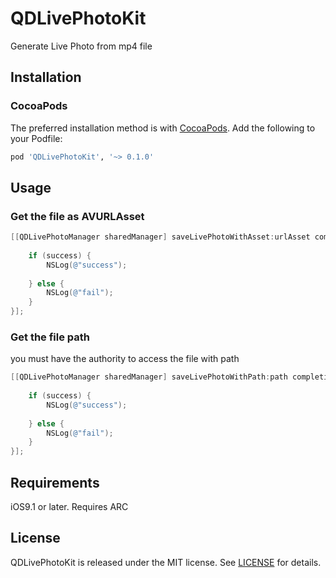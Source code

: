 # QDLivePhotoKit
Generate Live Photo from mp4 file

## Installation

### CocoaPods

The preferred installation method is with [CocoaPods](http://cocoapods.org). Add the following to your Podfile:
```ruby
pod 'QDLivePhotoKit', '~> 0.1.0'
```
## Usage

### Get the file as AVURLAsset
```objective-c
[[QDLivePhotoManager sharedManager] saveLivePhotoWithAsset:urlAsset completionHandler:^(BOOL success) {
        
    if (success) {
        NSLog(@"success");
        
    } else {
        NSLog(@"fail");
    }
}];
```
### Get the file path

you must have the authority to access the file with path

```objective-c
[[QDLivePhotoManager sharedManager] saveLivePhotoWithPath:path completionHandler:^(BOOL success) {
        
    if (success) {
        NSLog(@"success");
        
    } else {
        NSLog(@"fail");
    }
}];
```

## Requirements

iOS9.1 or later. Requires ARC

## License

QDLivePhotoKit is released under the MIT license. See [LICENSE](https://github.com/QiuDaniel/QDLivePhotoKit/blob/master/LICENSE) for details.


